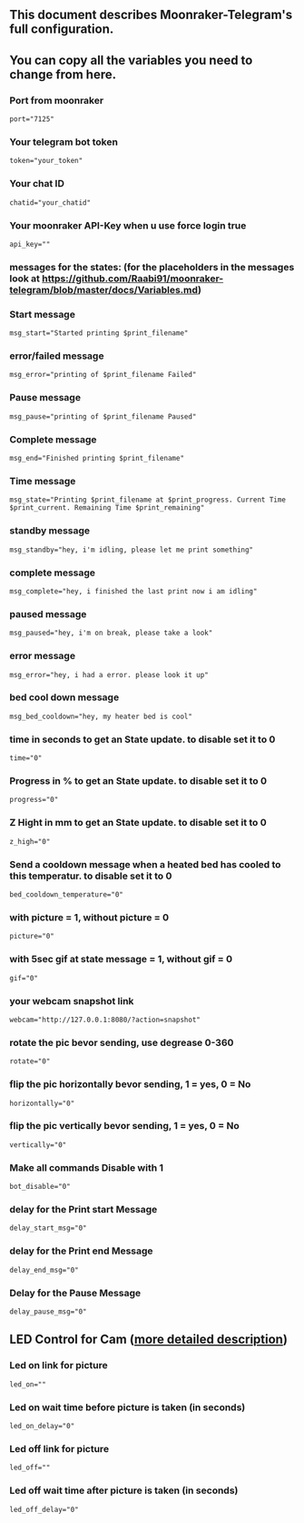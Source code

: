 ## This document describes Moonraker-Telegram's full configuration.

## You can copy all the variables you need to change from here.

### Port from moonraker

```
port="7125"
```

### Your telegram bot token

```
token="your_token"
```

### Your chat ID

```
chatid="your_chatid"
```

### Your moonraker API-Key when u use force login true

```
api_key=""
```

### messages for the states: (for the placeholders in the messages look at https://github.com/Raabi91/moonraker-telegram/blob/master/docs/Variables.md)

### Start message

```
msg_start="Started printing $print_filename"
```

### error/failed message

```
msg_error="printing of $print_filename Failed"
```

### Pause message

```
msg_pause="printing of $print_filename Paused"
```

### Complete message

```
msg_end="Finished printing $print_filename"
```

### Time message

```
msg_state="Printing $print_filename at $print_progress. Current Time $print_current. Remaining Time $print_remaining"
```

### standby message

```
msg_standby="hey, i'm idling, please let me print something"
```

### complete message

```
msg_complete="hey, i finished the last print now i am idling"
```

### paused message

```
msg_paused="hey, i'm on break, please take a look"
```

### error message

```
msg_error="hey, i had a error. please look it up"
```

### bed cool down message

```
msg_bed_cooldown="hey, my heater bed is cool"
```

### time in seconds to get an State update. to disable set it to 0

```
time="0"
```

### Progress in % to get an State update. to disable set it to 0

```
progress="0"
```

### Z Hight in mm to get an State update. to disable set it to 0

```
z_high="0"
```

### Send a cooldown message when a heated bed has cooled to this temperatur. to disable set it to 0

```
bed_cooldown_temperature="0"
```

### with picture = 1, without picture = 0

```
picture="0"
```

### with 5sec gif at state message = 1, without gif = 0

```
gif="0"
```

### your webcam snapshot link

```
webcam="http://127.0.0.1:8080/?action=snapshot"
```

### rotate the pic bevor sending, use degrease 0-360

```
rotate="0"
```

### flip the pic horizontally bevor sending, 1 = yes, 0 = No

```
horizontally="0"
```

### flip the pic vertically bevor sending, 1 = yes, 0 = No

```
vertically="0"
```

### Make all commands Disable with 1

```
bot_disable="0"
```

### delay for the Print start Message

```
delay_start_msg="0"
```

### delay for the Print end Message

```
delay_end_msg="0"
```

### Delay for the Pause Message

```
delay_pause_msg="0"
```

## LED Control for Cam ([more detailed description](https://github.com/Raabi91/moonraker-telegram/blob/master/docs/FAQ.md#How-to-use-automatic-led-for-cam))

### Led on link for picture

```
led_on=""
```

### Led on wait time before picture is taken (in seconds)

```
led_on_delay="0"
```

### Led off link for picture

```
led_off=""
```

### Led off wait time after picture is taken (in seconds)

```
led_off_delay="0"
```